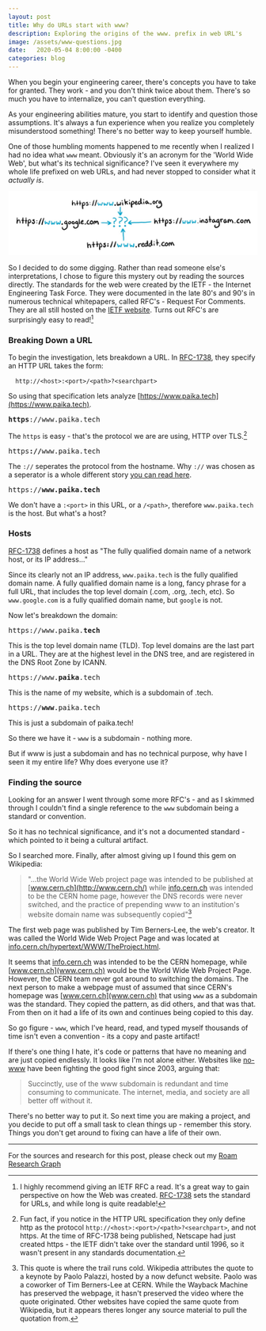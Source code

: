 ```yaml
---
layout: post
title: Why do URLs start with www?
description: Exploring the origins of the www. prefix in web URL's
image: /assets/www-questions.jpg
date:   2020-05-04 8:00:00 -0400
categories: blog
---
```


When you begin your engineering career, there's concepts you have to take for granted. They work - and you don't think twice about them.  There's so much you have to internalize, you can't question everything.

As your engineering abilities mature, you start to identify and question those assumptions.  It's always a fun experience when you realize you completely misunderstood something!  There's no better way to keep yourself humble.

One of those humbling moments happened to me recently when I realized I had no idea what `www` meant.  Obviously it's an acronym for the 'World Wide Web', but what's its technical significance?  I've seen it everywhere my whole life prefixed on web URLs, and had never stopped to consider what it *actually is*.

![Various website URL's with the www portion highlighted surrounding a question mark](/assets/www-questions.jpg)

So I decided to do some digging.  Rather than read someone else's interpretations, I chose to figure this mystery out by reading the sources directly.  The standards for the web were created by the IETF - the Internet Engineering Task Force.  They were documented in the late 80's and 90's in numerous technical whitepapers, called RFC's - Request For Comments.  They are all still hosted on the [IETF website](https://www.rfc-editor.org/rfc-index.html).  Turns out RFC's are surprisingly easy to read![^1]

### Breaking Down a URL
To begin the investigation, lets breakdown a URL.  In [RFC-1738](https://tools.ietf.org/html/rfc1738), they specify an HTTP URL takes the form:
      
      http://<host>:<port>/<path>?<searchpart>

So using that specification lets analyze [https://www.paika.tech](https://www.paika.tech).  

<pre>
<b>https</b>://www.paika.tech
</pre>

The `https` is easy - that's the protocol we are are using, HTTP over TLS.[^2]

<pre>
https<b>://</b>www.paika.tech
</pre>

The `://` seperates the protocol from the hostname.  Why `://` was chosen as a seperator is a whole different story [you can read here](https://www.w3.org/People/Berners-Lee/FAQ.html#etc).

<pre>
https://<b>www.paika.tech</b>
</pre>

We don't have a `:<port>` in this URL, or a `/<path>`, therefore `www.paika.tech` is the host.  But what's a host?

### Hosts

[RFC-1738](https://tools.ietf.org/html/rfc1738) defines a host as "The fully qualified domain name of a network host, or its IP address..."

Since its clearly not an IP address, `www.paika.tech` is the fully qualified domain name.  A fully qualified domain name is a long, fancy phrase for a full URL, that includes the top level domain (.com, .org, .tech, etc).  So `www.google.com` is a fully qualified domain name, but `google` is not.

Now let's breakdown the domain:

<pre>
https://www.paika.<b>tech</b>
</pre>

This is the top level domain name (TLD).  Top level domains are the last part in a URL.  They are at the highest level in the DNS tree, and are registered in the DNS Root Zone by ICANN.

<pre>
https://www.<b>paika</b>.tech
</pre>

This is the name of my website, which is a subdomain of .tech.

<pre>
https://<b>www</b>.paika.tech
</pre>

This is just a subdomain of paika.tech!

So there we have it - `www` is a subdomain - nothing more.

But if www is just a subdomain and has no technical purpose, why have I seen it my entire life?  Why does everyone use it?

### Finding the source

Looking for an answer I went through some more RFC's - and as I skimmed through I couldn't find a single reference to the `www` subdomain being a standard or convention.

So it has no technical significance, and it's not a documented standard - which pointed to it being a cultural artifact. 

So I searched more.  Finally, after almost giving up I found this gem on Wikipedia:

> "...the World Wide Web project page was intended to be published at [www.cern.ch](http://www.cern.ch/) while [info.cern.ch](http://info.cern.ch/) was intended to be the CERN home page, however the DNS records were never switched, and the practice of prepending www to an institution's website domain name was subsequently copied"[^3]

The first web page was published by Tim Berners-Lee, the web's creator.  It was called the World Wide Web Project Page and was located at [info.cern.ch/hypertext/WWW/TheProject.html](info.cern.ch/hypertext/WWW/TheProject.html).  

It seems that [info.cern.ch](info.cern.ch) was intended to be the CERN homepage, while [www.cern.ch](www.cern.ch) would be the World Wide Web Project Page.  However, the CERN team never got around to switching the domains.  The next person to make a webpage must of assumed that since CERN's homepage was [www.cern.ch](www.cern.ch) that using `www` as a subdomain was the standard.  They copied the pattern, as did others, and that was that.  From then on it had a life of its own and continues being copied to this day.

So go figure - `www`, which I've heard, read, and typed myself thousands of time isn't even a convention - its a copy and paste artifact!  

If there's one thing I hate, it's code or patterns that have no meaning and are just copied endlessly.  It looks like I'm not alone either.  Websites like [no-www](http://no-www.org/) have been fighting the good fight since 2003, arguing that:

> Succinctly, use of the www subdomain is redundant and time consuming to communicate. The internet, media, and society are all better off without it.

There's no better way to put it.  So next time you are making a project, and you decide to put off a small task to clean things up - remember this story.  Things you don't get around to fixing can have a life of their own.


---
For the sources and research for this post, please check out my [Roam Research Graph](https://roamresearch.com/#/app/ChrisPaika/graph)

[^1]: I highly recommend giving an IETF RFC a read.  It's a great way to gain perspective on how the Web was created.  [RFC-1738](https://tools.ietf.org/html/rfc1738) sets the standard for URLs, and while long is quite readable!

[^2]: Fun fact, if you notice in the HTTP URL specification they only define http as the protocol `http://<host>:<port>/<path>?<searchpart>`, and not https.  At the time of RFC-1738 being published, Netscape had just created https - the IETF didn't take over the standard until 1996, so it wasn't present in any standards documentation.

[^3]:  This quote is where the trail runs cold.  Wikipedia attributes the quote to a keynote by Paolo Palazzi, hosted by a now defunct website.  Paolo was a coworker of Tim Berners-Lee at CERN.  While the Wayback Machine has preserved the webpage, it hasn't preserved the video where the quote originated.  Other websites have copied the same quote from Wikipedia, but it appears theres longer any source material to pull the quotation from.
